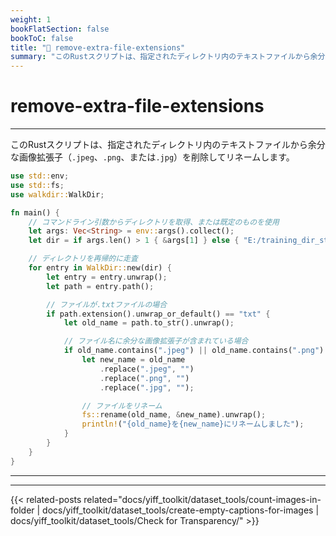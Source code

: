 ```yaml
---
weight: 1
bookFlatSection: false
bookToC: false
title: "🦀 remove-extra-file-extensions"
summary: "このRustスクリプトは、指定されたディレクトリ内のテキストファイルから余分な画像拡張子（`.jpeg`、`.png`、または`.jpg`）を削除してリネームします。"
---
```


<!--markdownlint-disable MD025 -->

# remove-extra-file-extensions

---

このRustスクリプトは、指定されたディレクトリ内のテキストファイルから余分な画像拡張子（`.jpeg`、`.png`、または`.jpg`）を削除してリネームします。

```rust
use std::env;
use std::fs;
use walkdir::WalkDir;

fn main() {
    // コマンドライン引数からディレクトリを取得、または既定のものを使用
    let args: Vec<String> = env::args().collect();
    let dir = if args.len() > 1 { &args[1] } else { "E:/training_dir_staging" };

    // ディレクトリを再帰的に走査
    for entry in WalkDir::new(dir) {
        let entry = entry.unwrap();
        let path = entry.path();

        // ファイルが.txtファイルの場合
        if path.extension().unwrap_or_default() == "txt" {
            let old_name = path.to_str().unwrap();

            // ファイル名に余分な画像拡張子が含まれている場合
            if old_name.contains(".jpeg") || old_name.contains(".png") || old_name.contains(".jpg") {
                let new_name = old_name
                    .replace(".jpeg", "")
                    .replace(".png", "")
                    .replace(".jpg", "");

                // ファイルをリネーム
                fs::rename(old_name, &new_name).unwrap();
                println!("{old_name}を{new_name}にリネームしました");
            }
        }
    }
}
```

---

---

{{< related-posts related="docs/yiff_toolkit/dataset_tools/count-images-in-folder | docs/yiff_toolkit/dataset_tools/create-empty-captions-for-images | docs/yiff_toolkit/dataset_tools/Check for Transparency/" >}}
